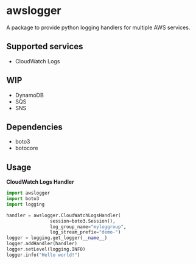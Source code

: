# awslogger
A package to provide python logging handlers for multiple AWS services.

## Supported services
* CloudWatch Logs

## WIP
* DynamoDB
* SQS
* SNS

## Dependencies
* boto3
* botocore

## Usage
**CloudWatch Logs Handler**
```python
import awslogger
import boto3
import logging

handler = awslogger.CloudWatchLogsHandler(
				session=boto3.Session(), 
				log_group_name="myloggroup", 
				log_stream_prefix="demo-")
logger = logging.get_logger(__name__)
logger.addHandler(handler)
logger.setLevel(logging.INFO)
logger.info("Hello world!")
```
